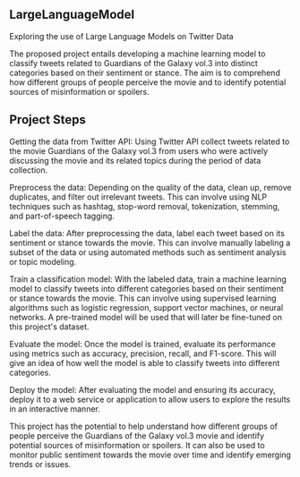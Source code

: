 ## LargeLanguageModel

Exploring the use of Large Language Models on Twitter Data

The proposed project entails developing a machine learning model to classify tweets related to Guardians of the Galaxy vol.3 into distinct categories based on their sentiment or stance. The aim is to comprehend how different groups of people perceive the movie and to identify potential sources of misinformation or spoilers.

## Project Steps

Getting the data from Twitter API: Using Twitter API collect tweets related to the movie Guardians of the Galaxy vol.3 from users who were actively discussing the movie and its related topics during the period of data collection.

Preprocess the data: Depending on the quality of the data, clean up, remove duplicates, and filter out irrelevant tweets. This can involve using NLP techniques such as  hashtag, stop-word removal, tokenization, stemming, and part-of-speech tagging.

Label the data: After preprocessing the data, label each tweet based on its sentiment or stance towards the movie. This can involve manually labeling a subset of the data or using automated methods such as sentiment analysis or topic modeling.

Train a classification model: With the labeled data, train a machine learning model to classify tweets into different categories based on their sentiment or stance towards the movie. This can involve using supervised learning algorithms such as logistic regression, support vector machines, or neural networks. A pre-trained model will be used that will later be fine-tuned on this project's dataset.

Evaluate the model: Once the model is trained, evaluate its performance using metrics such as accuracy, precision, recall, and F1-score. This will give an idea of how well the model is able to classify tweets into different categories.

Deploy the model: After evaluating the model and ensuring its accuracy, deploy it to a web service or application to allow users to explore the results in an interactive manner.

This project has the potential to help understand how different groups of people perceive the Guardians of the Galaxy vol.3 movie and identify potential sources of misinformation or spoilers. It can also be used to monitor public sentiment towards the movie over time and identify emerging trends or issues.
